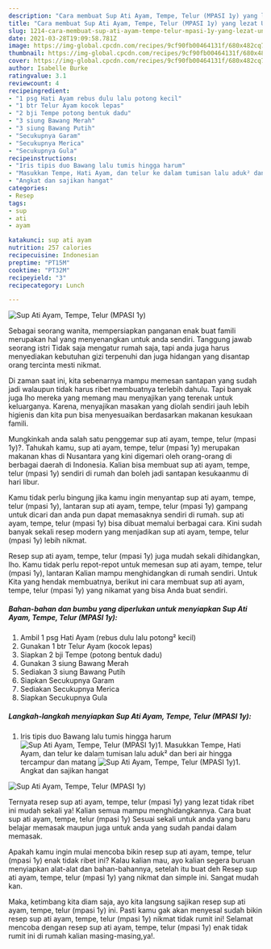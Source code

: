 ```yaml
---
description: "Cara membuat Sup Ati Ayam, Tempe, Telur (MPASI 1y) yang lezat Untuk Jualan"
title: "Cara membuat Sup Ati Ayam, Tempe, Telur (MPASI 1y) yang lezat Untuk Jualan"
slug: 1214-cara-membuat-sup-ati-ayam-tempe-telur-mpasi-1y-yang-lezat-untuk-jualan
date: 2021-03-28T19:09:58.781Z
image: https://img-global.cpcdn.com/recipes/9cf90fb00464131f/680x482cq70/sup-ati-ayam-tempe-telur-mpasi-1y-foto-resep-utama.jpg
thumbnail: https://img-global.cpcdn.com/recipes/9cf90fb00464131f/680x482cq70/sup-ati-ayam-tempe-telur-mpasi-1y-foto-resep-utama.jpg
cover: https://img-global.cpcdn.com/recipes/9cf90fb00464131f/680x482cq70/sup-ati-ayam-tempe-telur-mpasi-1y-foto-resep-utama.jpg
author: Isabelle Burke
ratingvalue: 3.1
reviewcount: 4
recipeingredient:
- "1 psg Hati Ayam rebus dulu lalu potong kecil"
- "1 btr Telur Ayam kocok lepas"
- "2 bji Tempe potong bentuk dadu"
- "3 siung Bawang Merah"
- "3 siung Bawang Putih"
- "Secukupnya Garam"
- "Secukupnya Merica"
- "Secukupnya Gula"
recipeinstructions:
- "Iris tipis duo Bawang lalu tumis hingga harum"
- "Masukkan Tempe, Hati Ayam, dan telur ke dalam tumisan lalu aduk² dan beri air hingga tercampur dan matang"
- "Angkat dan sajikan hangat"
categories:
- Resep
tags:
- sup
- ati
- ayam

katakunci: sup ati ayam 
nutrition: 257 calories
recipecuisine: Indonesian
preptime: "PT15M"
cooktime: "PT32M"
recipeyield: "3"
recipecategory: Lunch

---
```



![Sup Ati Ayam, Tempe, Telur (MPASI 1y)](https://img-global.cpcdn.com/recipes/9cf90fb00464131f/680x482cq70/sup-ati-ayam-tempe-telur-mpasi-1y-foto-resep-utama.jpg)

Sebagai seorang wanita, mempersiapkan panganan enak buat famili merupakan hal yang menyenangkan untuk anda sendiri. Tanggung jawab seorang istri Tidak saja mengatur rumah saja, tapi anda juga harus menyediakan kebutuhan gizi terpenuhi dan juga hidangan yang disantap orang tercinta mesti nikmat.

Di zaman  saat ini, kita sebenarnya mampu memesan santapan yang sudah jadi walaupun tidak harus ribet membuatnya terlebih dahulu. Tapi banyak juga lho mereka yang memang mau menyajikan yang terenak untuk keluarganya. Karena, menyajikan masakan yang diolah sendiri jauh lebih higienis dan kita pun bisa menyesuaikan berdasarkan makanan kesukaan famili. 



Mungkinkah anda salah satu penggemar sup ati ayam, tempe, telur (mpasi 1y)?. Tahukah kamu, sup ati ayam, tempe, telur (mpasi 1y) merupakan makanan khas di Nusantara yang kini digemari oleh orang-orang di berbagai daerah di Indonesia. Kalian bisa membuat sup ati ayam, tempe, telur (mpasi 1y) sendiri di rumah dan boleh jadi santapan kesukaanmu di hari libur.

Kamu tidak perlu bingung jika kamu ingin menyantap sup ati ayam, tempe, telur (mpasi 1y), lantaran sup ati ayam, tempe, telur (mpasi 1y) gampang untuk dicari dan anda pun dapat memasaknya sendiri di rumah. sup ati ayam, tempe, telur (mpasi 1y) bisa dibuat memalui berbagai cara. Kini sudah banyak sekali resep modern yang menjadikan sup ati ayam, tempe, telur (mpasi 1y) lebih nikmat.

Resep sup ati ayam, tempe, telur (mpasi 1y) juga mudah sekali dihidangkan, lho. Kamu tidak perlu repot-repot untuk memesan sup ati ayam, tempe, telur (mpasi 1y), lantaran Kalian mampu menghidangkan di rumah sendiri. Untuk Kita yang hendak membuatnya, berikut ini cara membuat sup ati ayam, tempe, telur (mpasi 1y) yang nikamat yang bisa Anda buat sendiri.

<!--inarticleads1-->

##### Bahan-bahan dan bumbu yang diperlukan untuk menyiapkan Sup Ati Ayam, Tempe, Telur (MPASI 1y):

1. Ambil 1 psg Hati Ayam (rebus dulu lalu potong² kecil)
1. Gunakan 1 btr Telur Ayam (kocok lepas)
1. Siapkan 2 bji Tempe (potong bentuk dadu)
1. Gunakan 3 siung Bawang Merah
1. Sediakan 3 siung Bawang Putih
1. Siapkan Secukupnya Garam
1. Sediakan Secukupnya Merica
1. Siapkan Secukupnya Gula




<!--inarticleads2-->

##### Langkah-langkah menyiapkan Sup Ati Ayam, Tempe, Telur (MPASI 1y):

1. Iris tipis duo Bawang lalu tumis hingga harum
<img src="https://img-global.cpcdn.com/steps/0bd4d1ecbbe5cb37/160x128cq70/sup-ati-ayam-tempe-telur-mpasi-1y-langkah-memasak-1-foto.jpg" alt="Sup Ati Ayam, Tempe, Telur (MPASI 1y)">1. Masukkan Tempe, Hati Ayam, dan telur ke dalam tumisan lalu aduk² dan beri air hingga tercampur dan matang
<img src="https://img-global.cpcdn.com/steps/e1144f095e490834/160x128cq70/sup-ati-ayam-tempe-telur-mpasi-1y-langkah-memasak-2-foto.jpg" alt="Sup Ati Ayam, Tempe, Telur (MPASI 1y)">1. Angkat dan sajikan hangat
<img src="https://img-global.cpcdn.com/steps/55e314a655c2b22a/160x128cq70/sup-ati-ayam-tempe-telur-mpasi-1y-langkah-memasak-3-foto.jpg" alt="Sup Ati Ayam, Tempe, Telur (MPASI 1y)">



Ternyata resep sup ati ayam, tempe, telur (mpasi 1y) yang lezat tidak ribet ini mudah sekali ya! Kalian semua mampu menghidangkannya. Cara buat sup ati ayam, tempe, telur (mpasi 1y) Sesuai sekali untuk anda yang baru belajar memasak maupun juga untuk anda yang sudah pandai dalam memasak.

Apakah kamu ingin mulai mencoba bikin resep sup ati ayam, tempe, telur (mpasi 1y) enak tidak ribet ini? Kalau kalian mau, ayo kalian segera buruan menyiapkan alat-alat dan bahan-bahannya, setelah itu buat deh Resep sup ati ayam, tempe, telur (mpasi 1y) yang nikmat dan simple ini. Sangat mudah kan. 

Maka, ketimbang kita diam saja, ayo kita langsung sajikan resep sup ati ayam, tempe, telur (mpasi 1y) ini. Pasti kamu gak akan menyesal sudah bikin resep sup ati ayam, tempe, telur (mpasi 1y) nikmat tidak rumit ini! Selamat mencoba dengan resep sup ati ayam, tempe, telur (mpasi 1y) enak tidak rumit ini di rumah kalian masing-masing,ya!.

